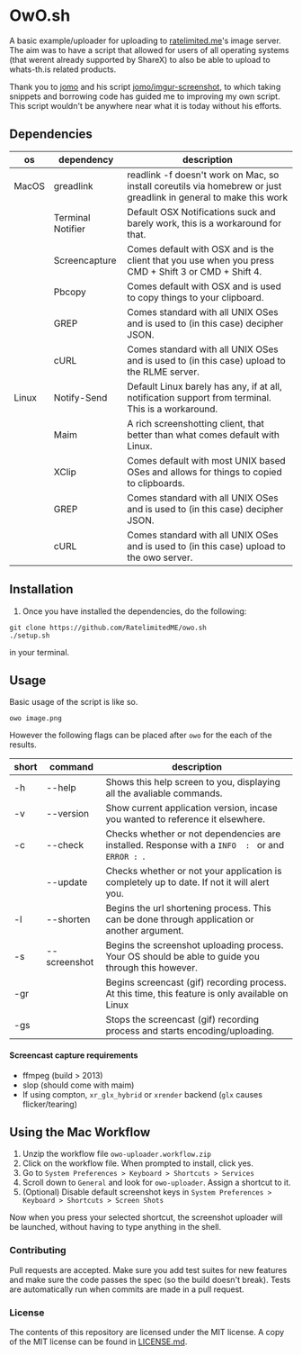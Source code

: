 # OwO.sh

A basic example/uploader for uploading to [ratelimited.me](https://ratelimited.me)'s image server. The aim was to have a script that allowed for users of all operating systems (that werent already supported by ShareX) to also be able to upload to whats-th.is related products.

Thank you to [jomo](https://github.com/jomo/) and his script [jomo/imgur-screenshot](https://github.com/jomo/imgur-screenshot), to which taking snippets and borrowing code has guided me to improving my own script. This script wouldn't be anywhere near what it is today without his efforts.

## Dependencies

| os         	 | dependency                   | description
|--------------- |----------------------------- |-----------------------------------------------------------------------------------------------------
| MacOS     	 | greadlink                    | readlink -f doesn't work on Mac, so install coreutils via homebrew or just greadlink in general to make this work
|      	     	 | Terminal Notifier            | Default OSX Notifications suck and barely work, this is a workaround for that.
|      	     	 | Screencapture                | Comes default with OSX and is the client that you use when you press CMD + Shift 3 or CMD + Shift 4.
|      	      	 | Pbcopy                       | Comes default with OSX and is used to copy things to your clipboard.
|      	     	 | GREP                         | Comes standard with all UNIX OSes and is used to (in this case) decipher JSON.
|      	     	 | cURL                         | Comes standard with all UNIX OSes and is used to (in this case) upload to the RLME server.
| Linux     	 | Notify-Send                  | Default Linux barely has any, if at all, notification support from terminal. This is a workaround.
|       	 | Maim                         | A rich screenshotting client, that better than what comes default with Linux.
|     	     	 | XClip                        | Comes default with most UNIX based OSes and allows for things to copied to clipboards.
|      	     	 | GREP                         | Comes standard with all UNIX OSes and is used to (in this case) decipher JSON.
|     	      	 | cURL                         | Comes standard with all UNIX OSes and is used to (in this case) upload to the owo server.

## Installation

1. Once you have installed the dependencies, do the following:
```shell
git clone https://github.com/RatelimitedME/owo.sh
./setup.sh
```
in your terminal.
## Usage

Basic usage of the script is like so.

```shell
owo image.png
```

However the following flags can be placed after `owo` for the each of the results.

| short | command          	| description                                                                                        |
| ----- |------------------	|--------------------------------------------------------------------------------------------------  |
| -h    | --help           	| Shows this help screen to you, displaying all the avaliable commands.             	             |
| -v    | --version        	| Show current application version, incase you wanted to reference it elsewhere.        	     |
| -c    | --check          	| Checks whether or not dependencies are installed. Response with a `INFO  : ` or and `ERROR : `.    |
|       | --update         	| Checks whether or not your application is completely up to date. If not it will alert you.         |
| -l    | --shorten        	| Begins the url shortening process. This can be done through application or another argument.       |
| -s    | --screenshot     	| Begins the screenshot uploading process. Your OS should be able to guide you through this however. |
| -gr   |                       | Begins screencast (gif) recording process. At this time, this feature is only available on Linux   |
| -gs   |                       | Stops the screencast (gif) recording process and starts encoding/uploading.                        |

#### Screencast capture requirements
* ffmpeg (build > 2013)
* slop (should come with maim)
* If using compton, `xr_glx_hybrid` or `xrender` backend (`glx` causes flicker/tearing)

## Using the Mac Workflow

1. Unzip the workflow file `owo-uploader.workflow.zip`
2. Click on the workflow file. When prompted to install, click yes.
3. Go to `System Preferences > Keyboard > Shortcuts > Services`
4. Scroll down to `General` and look for `owo-uploader`. Assign a shortcut to it.
5. (Optional) Disable default screenshot keys in `System Preferences > Keyboard > Shortcuts > Screen Shots`

Now when you press your selected shortcut, the screenshot uploader will be launched, without having to type anything in the shell.

### Contributing

Pull requests are accepted. Make sure you add test suites for new features and
make sure the code passes the spec (so the build doesn't break). Tests are
automatically run when commits are made in a pull request.

### License

The contents of this repository are licensed under the MIT license. A
copy of the MIT license can be found in [LICENSE.md](LICENSE.md).
